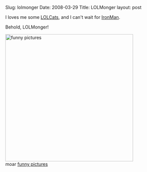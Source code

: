 Slug: lolmonger
Date: 2008-03-29
Title: LOLMonger
layout: post

I loves me some [LOLCats](http://icanhascheezburger.com), and I can't wait for [IronMan](http://ironmanmovie.marvel.com/).

Behold, LOLMonger!

<a href="http://mine.icanhascheezburger.com/view.aspx?ciid=852359"><img  alt="funny pictures" class="at-xid-6a010534988cd3970b0120a5b36c34970c " src="https://steveivy.typepad.com/.a/6a010534988cd3970b0120a5b36c34970c-pi" width="400" /></a><br>moar <a href="http://icanhascheezburger.com">funny pictures</a>
